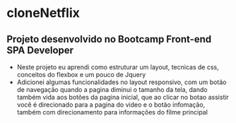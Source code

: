 # cloneNetflix
## Projeto desenvolvido no Bootcamp Front-end SPA Developer
- Neste projeto eu aprendi como estruturar um layout, tecnicas de css, conceitos do flexbox e um pouco de Jquery
- Adicionei algumas funcionalidades no layout responsivo, com um botão de navegação quando a pagina diminui o tamanho da tela, dando também vida aos botões da pagina inicial, que ao clicar no botao assistir você é direcionado para a pagina do video e o botão infomação, também com direcionamento para informações do filme principal
